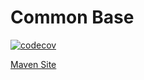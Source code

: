 # Common Base

[![codecov](https://codecov.io/gh/bremersee/common-base/branch/1.4.develop/graph/badge.svg)](https://codecov.io/gh/bremersee/common-base)

[Maven Site](https://nexus.bremersee.org/repository/maven-sites/common-base/1.4.3-SNAPSHOT/index.html)
